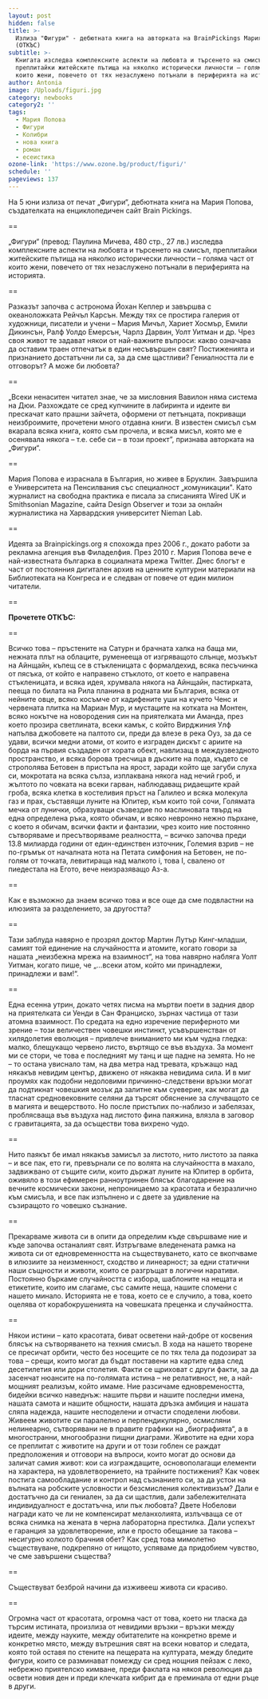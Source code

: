 ```yaml
---
layout: post
hidden: false
title: >-
  Излиза "Фигури" - дебютната книга на авторката на BrainPickings Мария Попова
  (ОТКЪС)
subtitle: >-
  Книгата изследва комплексните аспекти на любовта и търсенето на смисъл,
  преплитайки житейските пътища на няколко исторически личности – голяма част от
  които жени, повечето от тях незаслужено потънали в периферията на историята
author: Antonia
image: /Uploads/figuri.jpg
category: newbooks
category2: ''
tags:
  - Мария Попова
  - Фигури
  - Колибри
  - нова книга
  - роман
  - есеистика
ozone-link: 'https://www.ozone.bg/product/figuri/'
schedule: ''
pageviews: 137
---
```

На 5 юни излиза от печат  „Фигури“, дебютната книга на Мария Попова, създателката на енциклопедичен сайт Brain Pickings.

\==

„Фигури“ (превод: Паулина Мичева, 480 стр., 27 лв.) изследва комплексните аспекти на любовта и търсенето на смисъл, преплитайки житейските пътища на няколко исторически личности – голяма част от които жени, повечето от тях незаслужено потънали в периферията на историята. 

\==

Разказът започва с астронома Йохан Кеплер и завършва с океаноложката Рейчъл Карсън. Между тях се простира галерия от художници, писатели и учени – Мария Мичъл, Хариет Хосмър, Емили Дикинсън, Ралф Уолдо Емерсън, Чарлз Дарвин, Уолт Уитман и др. Чрез своя живот те задават някои от най-важните въпроси: какво означава да оставим траен отпечатък в един несъвършен свят? Постиженията и признанието достатъчни ли са, за да сме щастливи? Гениалността ли е отговорът? А може би любовта?

\==

„Всеки ненаситен читател знае, че за мисловния Вавилон няма система на Дюи. Разхождате се сред купчините в лабиринта и идеите ви прескачат като прашни зайчета, оформени от петънцата, покриващи неизброимите, прочетени много отдавна книги. В известен смисъл съм вкарала всяка книга, която съм прочела, и всяка мисъл, която ме е осенявала някога – т.е. себе си – в този проект”, признава авторката на „Фигури“.

\==

Мария Попова е израснала в България, но живее в Бруклин. Завършила е Университета на Пенсилвания със специалност „комуникации". Като журналист на свободна практика е писала за списанията Wired UK и Smithsonian Magazine, сайта Design Observer и този за онлайн журналистика на Харвардския университет Nieman Lab. 

\==

Идеята за Brainpickings.org я спохожда през 2006 г., докато работи за рекламна агенция във Филаделфия. През 2010 г. Мария Попова вече е най-известната българка в социалната мрежа Twitter. Днес блогът е част от постоянния дигитален архив на ценните културни материали на Библиотеката на Конгреса и е следван от повече от един милион читатели.

\==

**Прочетете ОТКЪС:**

\==

Всичко това – пръстените на Сатурн и брачната халка на баща ми, нежната плът на облаците, руменееща от изгряващото слънце, мозъкът на Айнщайн, къпещ се в стъкленицата с формалдехид, всяка песъчинка от пясъка, от който е направено стъклото, от което е направена стъкленицата, и всяка идея, хрумвала някога на Айнщайн, пастирката, пееща по билата на Рила планина в родната ми България, всяка от нейните овце, всяко косъмче от кадифените уши на кучето Ченс и червената плитка на Мариан Мур, и мустаците на котката на Монтен, всяко нокътче на новородения син на приятелката ми Аманда, през което прозира светлината, всеки камък, с който Вирджиния Улф напълва джобовете на палтото си, преди да влезе в река Оуз, за да се удави, всички медни атоми, от които е изграден дискът с ариите на борда на първия създаден от хората обект, навлизащ в междузвездното пространство, и всяка борова тресчица в дъските на пода, където се строполява Бетовен в пристъпа на ярост, заради който ще загуби слуха си, мокротата на всяка сълза, изплаквана някога над нечий гроб, и жълтото по човката на всеки гарван, наблюдаващ ридаещите край гроба, всяка клетка в костеливия пръст на Галилео и всяка молекула газ и прах, съставящи луните на Юпитер, към които той сочи, Голямата мечка от лунички, образуващи съзвездие по маслиновата твърд на една определена ръка, която обичам, и всяко невронно нежно пърхане, с което я обичам, всички факти и фантазии, чрез които ние постоянно сътворяваме и пресътворяваме реалността, – всичко започва преди 13.8 милиарда години от един-единствен източник, Големия взрив – не по-гръмък от началната нота на Петата симфония на Бетовен, не по-голям от точката, левитираща над малкото i, това I, свалено от пиедестала на Егото, вече неизразяващо Аз-а. 

\==

Как е възможно да знаем всичко това и все още да сме подвластни на илюзията за разделението, за другостта? 

\==

Тази заблуда навярно е прозрял доктор Мартин Лутър Кинг-младши, самият той единение на случайността и атомите, когато говори за нашата „неизбежна мрежа на взаимност“, на това навярно набляга Уолт Уитман, когато пише, че „…всеки атом, който ми принадлежи, принадлежи и вам!“. 

\==

Една есенна утрин, докато четях писма на мъртви поети в задния двор на приятелката си Уенди в Сан Франциско, зърнах частица от тази атомна взаимност. По средата на едно изречение периферното ми зрение – този величествен човешки инстинкт, усъвършенстван от хилядолетия еволюция – привлече вниманието ми към чудна гледка: малко, блещукащо червено листо, въртящо се във въздуха. За момент ми се стори, че това е последният му танц и ще падне на земята. Но не – то остана увиснало там, на два метра над тревата, кръжащо над някакъв невидим център, движено от някаква невидима сила. И в миг проумях как подобни недоловими причинно-следствени връзки могат да подтикнат човешкия мозък да залитне към суеверие, как могат да тласнат средновековните селяни да търсят обяснение за случващото се в магията и вещерството. Но после пристъпих по-наблизо и забелязах, проблясваща във въздуха над листото фина паяжина, влязла в заговор с гравитацията, за да осъществи това вихрено чудо. 

\==

Нито паякът бе имал някакъв замисъл за листото, нито листото за паяка – и все пак, ето ги, превърнали се по волята на случайността в махало, задвижвано от същите сили, които държат луните на Юпитер в орбита, оживяло в този ефимерен ранноутринен блясък благодарение на вечните космически закони, непроницаемо за красотата и безразлично към смисъла, и все пак изпълнено и с двете за удивление на съзиращото го човешко съзнание. 

\==

Прекарваме живота си в опити да определим къде свършваме ние и къде започва останалият свят. Изтръгваме вледенената рамка на живота си от едновременността на съществуването, като се вкопчваме в илюзиите за неизменност, сходство и линеарност; за едни статични наши същности и животи, които се разгръщат в логични наративи. Постоянно бъркаме случайността с избора, шаблоните на нещата и етикетите, които им слагаме, със самите неща, нашите спомени с нашето минало. Историята не е това, което се е случило, а това, което оцелява от корабокрушенията на човешката преценка и случайността. 

\==

Някои истини – като красотата, биват осветени най-добре от косвения блясък на сътворяването на техния смисъл. В хода на нашето творене се пресичат орбити, често без носещите се по тях тела да подозират за това – срещи, които могат да бъдат поставени на картите едва след десетилетия или дори столетия. Факти се щриховат с други факти, за да засенчат нюансите на по-голямата истина – не релативност, не, а най-мощният реализъм, който имаме. Ние разсичаме едновремеността, бидейки всичко наведнъж: нашите първи и нашите последни имена, нашата самота и нашите общности, нашата дръзка амбиция и нашата сляпа надежда, нашите несподелени и отчасти споделени любови. Живеем животите си паралелно и перпендикулярно, осмисляни нелинеарно, сътворявани не в правите графики на „биографията“, а в многостранни, многообразни пищни диаграми. Животите на едни хора се преплитат с животите на други и от този гоблен се раждат предположения и отговори на въпроси, които могат до основи да заличат самия живот: кои са изграждащите, основополагащи елементи на характера, на удовлетворението, на трайните постижения? Как човек постига самообладание и контрол над съзнанието си, за да устои на вълната на робските условности и безсмисления колективизъм? Дали е достатъчно да си гениален, за да си щастлив, дали забележителната индивидуалност е достатъчна, или пък любовта? Двете Нобелови награди като че ли не компенсират меланхолията, излъчваща се от всяка снимка на жената в черна лабораторна престилка. Дали успехът е гаранция за удовлетворение, или е просто обещание за такова – несигурно колкото брачния обет? Как сред това мимолетно съществуване, подкрепяно от нищото, успяваме да придобием чувство, че сме завършени същества? 

\==

Съществуват безброй начини да изживееш живота си красиво. 

\==

Огромна част от красотата, огромна част от това, което ни тласка да търсим истината, произлиза от невидими връзки – връзки между идеите, между науките, между обитателите на конкретно време и конкретно място, между вътрешния свят на всеки новатор и следата, която той оставя по стените на пещерата на културата, между бледите фигури, които се разминават помежду си сред нощния пейзаж с леко, небрежно приятелско кимване, преди факлата на някоя революция да освети новия ден и преди клечката кибрит да е преминала от едни ръце в други.
